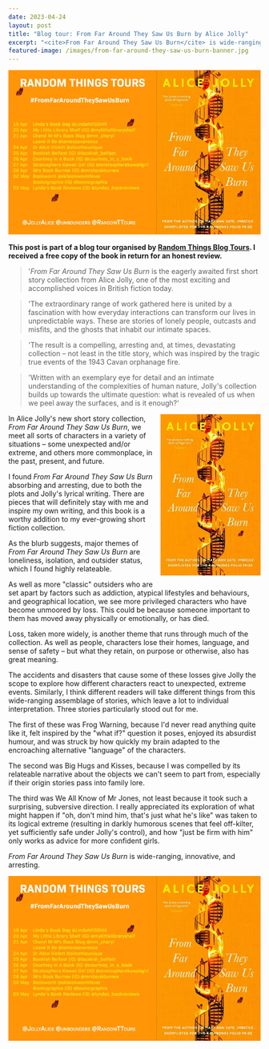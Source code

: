 ```yaml
---
date: 2023-04-24
layout: post
title: "Blog tour: From Far Around They Saw Us Burn by Alice Jolly"
excerpt: "<cite>From Far Around They Saw Us Burn</cite> is wide-ranging, innovative, and arresting."
featured-image: /images/from-far-around-they-saw-us-burn-banner.jpg
---
```


![From Far Around They Saw Us Burn blog tour banner](/images/from-far-around-they-saw-us-burn-banner.jpg)

**This post is part of a blog tour organised by [Random Things Blog Tours](http://randomthingsthroughmyletterbox.blogspot.com/p/services-to-publishers-authors-blog.html). I received a free copy of the book in return for an honest review.**

> '<cite>From Far Around They Saw Us Burn</cite> is the eagerly awaited first short story collection from Alice Jolly, one of the most exciting and accomplished voices in British fiction today.

> 'The extraordinary range of work gathered here is united by a fascination with how everyday interactions can transform our lives in unpredictable ways. These are stories of lonely people,
outcasts and misfits, and the ghosts that inhabit our intimate spaces.

> 'The result is a compelling, arresting and, at times, devastating collection – not least in the title story, which was inspired by the tragic true events of the 1943 Cavan orphanage fire.

> 'Written with an exemplary eye for detail and an intimate understanding of the complexities of human nature, Jolly's collection builds up towards the ultimate question: what is revealed of us when we peel away the surfaces, and is it enough?'

<img src="/images/from-far-around-they-saw-us-burn-200.jpg" alt="From Far Around They Saw Us Burn" style="float: right; margin-bottom: 10px; margin-left: 10px;">

In Alice Jolly's new short story collection, <cite>From Far Around They Saw Us Burn</cite>, we meet all sorts of characters in a variety of situations &ndash; some unexpected and/or extreme, and others more commonplace, in the past, present, and future.

I found <cite>From Far Around They Saw Us Burn</cite> absorbing and arresting, due to both the plots and Jolly's lyrical writing. There are pieces that will definitely stay with me and inspire my own writing, and this book is a worthy addition to my ever-growing short fiction collection.

As the blurb suggests, major themes of <cite>From Far Around They Saw Us Burn</cite> are loneliness, isolation, and outsider status, which I found highly relateable.

As well as more "classic" outsiders who are set apart by factors such as addiction, atypical lifestyles and behaviours, and geographical location, we see more privileged characters who have become unmoored by loss. This could be because someone important to them has moved away physically or emotionally, or has died.

Loss, taken more widely, is another theme that runs through much of the collection. As well as people, characters lose their homes, language, and sense of safety &ndash; but what they retain, on purpose or otherwise, also has great meaning.

The accidents and disasters that cause some of these losses give Jolly the scope to explore how different characters react to unexpected, extreme events. Similarly, I think different readers will take different things from this wide-ranging assemblage of stories, which leave a lot to individual interpretation. Three stories particularly stood out for me.

The first of these was Frog Warning, because I'd never read anything quite like it, felt inspired by the "what if?" question it poses, enjoyed its absurdist humour, and was struck by how quickly my brain adapted to the encroaching alternative "language" of the characters.

The second was Big Hugs and Kisses, because I was compelled by its relateable narrative about the objects we can't seem to part from, especially if their origin stories pass into family lore.

The third was We All Know of Mr Jones, not least because it took such a surprising, subversive direction. I really appreciated its exploration of what might happen if "oh, don't mind him, that's just what he's like" was taken to its logical extreme (resulting in darkly humorous scenes that feel off-kilter, yet sufficiently safe under Jolly's control), and how "just be firm with him" only works as advice for more confident girls.

<cite>From Far Around They Saw Us Burn</cite> is wide-ranging, innovative, and arresting.

![From Far Around They Saw Us Burn blog tour banner](/images/from-far-around-they-saw-us-burn-banner.jpg)